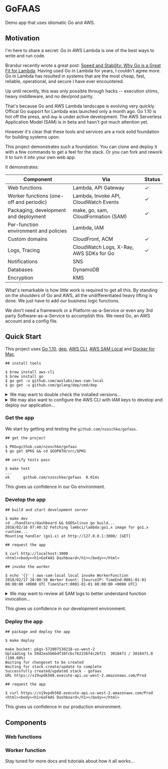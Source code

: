 # GoFAAS

Demo app that uses idiomatic Go and AWS.

## Motivation

I'm here to share a secret: Go in AWS Lambda is one of the best ways to write and run code.

Brandur recently wrote a great post: [Speed and Stability: Why Go is a Great Fit for Lambda](https://brandur.org/go-lambda). Having used Go in Lambda for years, I couldn't agree more. Go in Lambda has resulted in systems that are the most cheap, fast, reliable, operational, and secure I have ever encountered.

Up until recently, this was only possible through hacks -- execution shims, heavy middleware, and no dev/prod parity.

That's because Go and AWS Lambda landscape is evolving very quickly. Offical Go support for Lambda was launched only a month ago. Go 1.10 is hot off the press, and `dep` is under active development. The AWS Serverless Application Model (SAM) is in beta and hasn't got much attention yet.

However it's clear that these tools and services are a rock solid foundation for building systems upon.

This project demonstrates such a foundation. You can clone and deploy it with a few commands to get a feel for the stack. Or you can fork and rework it to turn it into your own web app.

It demonstrates:

| Component                               | Via                                     | Status |
| --------------------------------------- |-----------------------------------------|--------|
| Web functions                           | Lambda, API Gateway                     |   ✓    |
| Worker functions (one-off and periodic) | Lambda, Invoke API, CloudWatch Events   |   ✓    |
| Packaging, development and deployment   | make, go, sam, CloudFormation (SAM)     |   ✓    |
| Per-function environment and policies   | Lambda, IAM                             |        |
| Custom domains                          | CloudFront, ACM                         |   ✓    |
| Logs, Tracing                           | CloudWatch Logs, X-Ray, AWS SDKs for Go |   ✓    |
| Notifications                           | SNS                                     |        |
| Databases                               | DynamoDB                                |        |
| Encryption                              | KMS                                     |        |

What's remarkable is how little work is required to get all this. By standing on the shoulders of Go and AWS, all the undifferentiated heavy lifting is done. We just have to add our business logic functions.

We don't need a framework or a Platform-as-a-Service or even any 3rd party Software-as-a-Service to accomplish this. We need Go, an AWS account and a config file.

## Quick Start

This project uses [Go 1.10](https://golang.org/), [dep](https://github.com/golang/dep), [AWS CLI](https://aws.amazon.com/cli/), [AWS SAM Local](https://docs.aws.amazon.com/lambda/latest/dg/test-sam-local.html) and [Docker for Mac](https://www.docker.com/docker-mac).

```console
## install tools

$ brew install aws-cli
$ brew install go
$ go get -u github.com/awslabs/aws-sam-local 
$ go get -u github.com/golang/dep/cmd/dep
```

<details>
<summary>We may want to double check the installed versions...</summary>
&nbsp;

```console
## check versions

$ aws --version
aws-cli/1.14.40 Python/3.6.4 Darwin/17.4.0 botocore/1.8.44

$ aws-sam-local -v
sam version snapshot

$ docker version
Client:
 Version:	17.12.0-ce
 API version:	1.35
 Go version:	go1.9.2
 Git commit:	c97c6d6
 Built:	Wed Dec 27 20:03:51 2017
 OS/Arch:	darwin/amd64

Server:
 Engine:
  Version:	17.12.0-ce
  API version:	1.35 (minimum version 1.12)
  Go version:	go1.9.2
  Git commit:	c97c6d6
  Built:	Wed Dec 27 20:12:29 2017
  OS/Arch:	linux/amd64
  Experimental:	true

$ go version
go version go1.10 darwin/amd64
```
</details>

<details>
<summary>We may also want to configure the AWS CLI with IAM keys to develop and deploy our application...</summary>
&nbsp;

Follow the [Creating an IAM User in Your AWS Account](https://docs.aws.amazon.com/IAM/latest/UserGuide/id_users_create.html) doc to create a IAM user with programmatic access. Call the user `gofaas-admin` and attach the "Administrator Access" policy for now.

Then configure the CLI. Here we are creating a new profile that we can switch to with `export AWS_PROFILE=gofaas`. This will help us isolate our experiments from other AWS work.

```console
## configure the AWS CLI with keys

$ aws configure --profile gofaas
AWS Access Key ID [None]: AKIA................
AWS Secret Access Key [None]: PQN4CWZXXbJEgnrom2fP0Z+z................
Default region name [None]: us-west-2
Default output format [None]: json

## configure this session to use the profile

$ export AWS_PROFILE=gofaas

## verify the profile

$ aws iam get-user
{
    "User": {
        "Path": "/",
        "UserName": "gofaas-admin",
        "UserId": "AIDAJA44LJEOECDPZ3S5U",
        "Arn": "arn:aws:iam::572007530218:user/gofaas-admin",
        "CreateDate": "2018-02-16T16:17:24Z"
    }
}
```
</details>

### Get the app

We start by getting and testing the `github.com/nzoschke/gofaas`.

```console
## get the project

$ PKG=github.com/nzoschke/gofaas
$ go get $PKG && cd $GOPATH/src/$PKG

## verify tests pass

$ make test
...
ok  	github.com/nzoschke/gofaas	0.014s
```

This gives us confidence in our Go environment.

### Develop the app

```console
## build and start development server

$ make dev
cd ./handlers/dashboard && GOOS=linux go build...
2018/02/16 07:40:32 Fetching lambci/lambda:go1.x image for go1.x runtime...
Mounting handler (go1.x) at http://127.0.0.1:3000/ [GET]
```

```console
## request the app

$ curl http://localhost:3000
<html><body><h1>GoFAAS Dashboard</h1></body></html>

## invoke the worker

$ echo '{}' | aws-sam-local local invoke WorkerFunction
2018/02/17 20:00:58 Worker Event: {SourceIP: TimeEnd:0001-01-01 00:00:00 +0000 UTC TimeStart:0001-01-01 00:00:00 +0000 UTC}
```

<details>
<summary>We may want to review all SAM logs to better understand function invocation...</summary>
&nbsp;

```console
$ make dev

aws-sam-local local start-api -n env.json
2018/02/16 08:24:33 Connected to Docker 1.35
2018/02/16 08:24:33 Fetching lambci/lambda:go1.x image for go1.x runtime...
go1.x: Pulling from lambci/lambda
Digest: sha256:d77adf847c45dcb5fae3cd93283447fad3f3d51ead024aed0c866a407a206e7c
Status: Image is up to date for lambci/lambda:go1.x

Mounting handler (go1.x) at http://127.0.0.1:3000/ [GET]

You can now browse to the above endpoints to invoke your functions.
You do not need to restart/reload SAM CLI while working on your functions,
changes will be reflected instantly/automatically. You only need to restart
SAM CLI if you update your AWS SAM template.

2018/02/16 08:24:37 Invoking handler (go1.x)
2018/02/16 08:24:37 Decompressing /Users/noah/go/src/github.com/nzoschke/gofaas/handlers/dashboard/handler.zip
2018/02/16 08:24:37 Mounting /private/var/folders/px/fd8j3qvn13gcxw9_nw25pphw0000gn/T/aws-sam-local-1518798277763101448 as /var/task:ro inside runtime container
START RequestId: 0619a836-ce3d-1819-8edc-2005395b83a6 Version: $LATEST
END RequestId: 0619a836-ce3d-1819-8edc-2005395b83a6
REPORT RequestId: 0619a836-ce3d-1819-8edc-2005395b83a6	Duration: 1.56 ms	Billed Duration: 100 ms	Memory Size: 128 MB	Max Memory Used: 5 MB

2018/02/17 12:00:37 Reading invoke payload from stdin (you can also pass it from file with --event)
2018/02/17 12:00:37 Invoking handler (go1.x)
2018/02/17 12:00:37 Decompressing /Users/noah/go/src/github.com/nzoschke/gofaas/handlers/worker/handler.zip
2018/02/17 12:00:37 Mounting /private/var/folders/px/fd8j3qvn13gcxw9_nw25pphw0000gn/T/aws-sam-local-1518897637127351189 as /var/task:ro inside runtime container
START RequestId: 996f94f4-2fbe-16af-f33a-5e70e0199f35 Version: $LATEST
2018/02/17 20:00:58 Worker Event: {SourceIP: TimeEnd:0001-01-01 00:00:00 +0000 UTC TimeStart:0001-01-01 00:00:00 +0000 UTC}
END RequestId: 996f94f4-2fbe-16af-f33a-5e70e0199f35
REPORT RequestId: 996f94f4-2fbe-16af-f33a-5e70e0199f35	Duration: 486.90 ms	Billed Duration: 500 ms	Memory Size: 128 MB	Max Memory Used: 13 MB	
```
</details>

This gives us confidence in our development environment.

### Deploy the app

```console
## package and deploy the app

$ make deploy

make_bucket: pkgs-572007530218-us-west-2
Uploading to 59d2ea5b6bdf38fcbcf62236f4c26f21  3018471 / 3018471.0  (100.00%)
Waiting for changeset to be created
Waiting for stack create/update to complete
Successfully created/updated stack - gofaas
URL	https://x19vpdk568.execute-api.us-west-2.amazonaws.com/Prod

## request the app

$ curl https://x19vpdk568.execute-api.us-west-2.amazonaws.com/Prod
<html><body><h1>GoFAAS Dashboard</h1></body></html>
```

This gives us confidence in our production environment.

## Components

### Web functions

### Worker function

Stay tuned for more docs and tutorials about how it all works...
